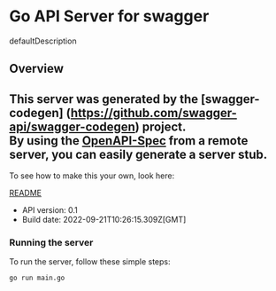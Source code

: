 # Go API Server for swagger

defaultDescription

## Overview
This server was generated by the [swagger-codegen]
(https://github.com/swagger-api/swagger-codegen) project.  
By using the [OpenAPI-Spec](https://github.com/OAI/OpenAPI-Specification) from a remote server, you can easily generate a server stub.  
-

To see how to make this your own, look here:

[README](https://github.com/swagger-api/swagger-codegen/blob/master/README.md)

- API version: 0.1
- Build date: 2022-09-21T10:26:15.309Z[GMT]


### Running the server
To run the server, follow these simple steps:

```
go run main.go
```

